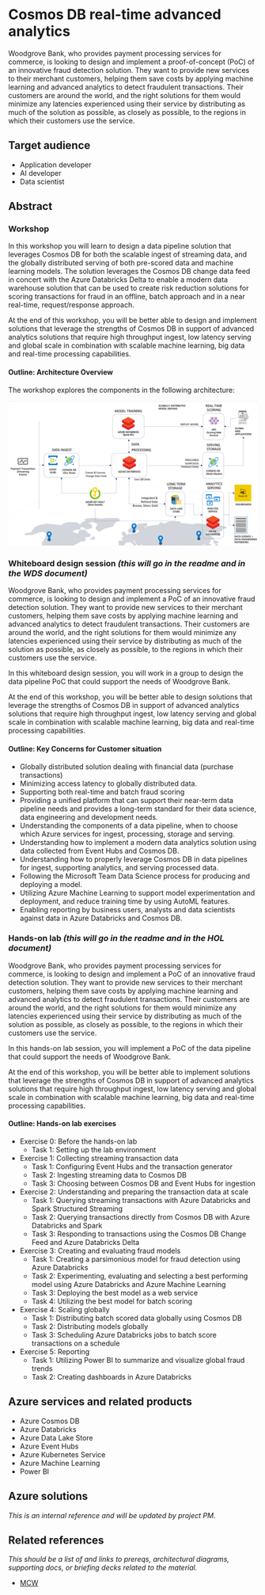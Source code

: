 # Cosmos DB real-time advanced analytics

Woodgrove Bank, who provides payment processing services for commerce, is looking to design and implement a proof-of-concept (PoC) of an innovative fraud detection solution. They want to provide new services to their merchant customers, helping them save costs by applying machine learning and advanced analytics to detect fraudulent transactions. Their customers are around the world, and the right solutions for them would minimize any latencies experienced using their service by distributing as much of the solution as possible, as closely as possible, to the regions in which their customers use the service.

## Target audience

- Application developer
- AI developer
- Data scientist

## Abstract

### Workshop

In this workshop you will learn to design a data pipeline solution that leverages Cosmos DB for both the scalable ingest of streaming data, and the globally distributed serving of both pre-scored data and machine learning models. The solution leverages the Cosmos DB change data feed in concert with the Azure Databricks Delta to enable a modern data warehouse solution that can be used to create risk reduction solutions for scoring transactions for fraud in an offline, batch approach and in a near real-time, request/response approach.

At the end of this workshop, you will be better able to design and implement solutions that leverage the strengths of Cosmos DB in support of advanced analytics solutions that require high throughput ingest, low latency serving and global scale in combination with scalable machine learning, big data and real-time processing capabilities.

#### Outline: Architecture Overview

The workshop explores the components in the following architecture:

![Outline Architecture](./Media/outline-architecture.png 'High-level view of the proposed architecture')

### Whiteboard design session _(this will go in the readme and in the WDS document)_

Woodgrove Bank, who provides payment processing services for commerce, is looking to design and implement a PoC of an innovative fraud detection solution. They want to provide new services to their merchant customers, helping them save costs by applying machine learning and advanced analytics to detect fraudulent transactions. Their customers are around the world, and the right solutions for them would minimize any latencies experienced using their service by distributing as much of the solution as possible, as closely as possible, to the regions in which their customers use the service.

In this whiteboard design session, you will work in a group to design the data pipeline PoC that could support the needs of Woodgrove Bank.

At the end of this workshop, you will be better able to design solutions that leverage the strengths of Cosmos DB in support of advanced analytics solutions that require high throughput ingest, low latency serving and global scale in combination with scalable machine learning, big data and real-time processing capabilities.

#### Outline: Key Concerns for Customer situation

- Globally distributed solution dealing with financial data (purchase transactions)
- Minimizing access latency to globally distributed data.
- Supporting both real-time and batch fraud scoring
- Providing a unified platform that can support their near-term data pipeline needs and provides a long-term standard for their data science, data engineering and development needs.
- Understanding the components of a data pipeline, when to choose which Azure services for ingest, processing, storage and serving.
- Understanding how to implement a modern data analytics solution using data collected from Event Hubs and Cosmos DB.
- Understanding how to properly leverage Cosmos DB in data pipelines for ingest, supporting analytics, and serving processed data.
- Following the Microsoft Team Data Science process for producing and deploying a model.
- Utilizing Azure Machine Learning to support model experimentation and deployment, and reduce training time by using AutoML features.
- Enabling reporting by business users, analysts and data scientists against data in Azure Databricks and Cosmos DB.

### Hands-on lab _(this will go in the readme and in the HOL document)_

Woodgrove Bank, who provides payment processing services for commerce, is looking to design and implement a PoC of an innovative fraud detection solution. They want to provide new services to their merchant customers, helping them save costs by applying machine learning and advanced analytics to detect fraudulent transactions. Their customers are around the world, and the right solutions for them would minimize any latencies experienced using their service by distributing as much of the solution as possible, as closely as possible, to the regions in which their customers use the service.

In this hands-on lab session, you will implement a PoC of the data pipeline that could support the needs of Woodgrove Bank.

At the end of this workshop, you will be better able to implement solutions that leverage the strengths of Cosmos DB in support of advanced analytics solutions that require high throughput ingest, low latency serving and global scale in combination with scalable machine learning, big data and real-time processing capabilities.

#### Outline: Hands-on lab exercises

- Exercise 0: Before the hands-on lab
  - Task 1: Setting up the lab environment
- Exercise 1: Collecting streaming transaction data
  - Task 1: Configuring Event Hubs and the transaction generator
  - Task 2: Ingesting streaming data to Cosmos DB
  - Task 3: Choosing between Cosmos DB and Event Hubs for ingestion
- Exercise 2: Understanding and preparing the transaction data at scale
  - Task 1: Querying streaming transactions with Azure Databricks and Spark Structured Streaming
  - Task 2: Querying transactions directly from Cosmos DB with Azure Databricks and Spark
  - Task 3: Responding to transactions using the Cosmos DB Change Feed and Azure Databricks Delta
- Exercise 3: Creating and evaluating fraud models
  - Task 1: Creating a parsimonious model for fraud detection using Azure Databricks
  - Task 2: Experimenting, evaluating and selecting a best performing model using Azure Databricks and Azure Machine Learning
  - Task 3: Deploying the best model as a web service
  - Task 4: Utilizing the best model for batch scoring
- Exercise 4: Scaling globally
  - Task 1: Distributing batch scored data globally using Cosmos DB
  - Task 2: Distributing models globally
  - Task 3: Scheduling Azure Databricks jobs to batch score transactions on a schedule
- Exercise 5: Reporting
  - Task 1: Utilizing Power BI to summarize and visualize global fraud trends
  - Task 2: Creating dashboards in Azure Databricks

## Azure services and related products

- Azure Cosmos DB
- Azure Databricks
- Azure Data Lake Store
- Azure Event Hubs
- Azure Kubernetes Service
- Azure Machine Learning
- Power BI

## Azure solutions

_This is an internal reference and will be updated by project PM._

## Related references

_This should be a list of and links to prereqs, architectural diagrams, supporting docs, or briefing decks related to the material._

- [MCW](https://github.com/Microsoft/MCW)
